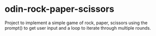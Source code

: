 # odin-rock-paper-scissors

Project to implement a simple game of rock, paper, scissors using the prompt() to get user input
and a loop to iterate through multiple rounds.
